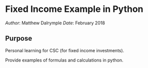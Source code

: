 # Fixed Income Example in Python

_Author_: Matthew Dalrymple
_Date_: February 2018

## Purpose

Personal learning for CSC (for fixed income investments).

Provide examples of formulas and calculations in python.


